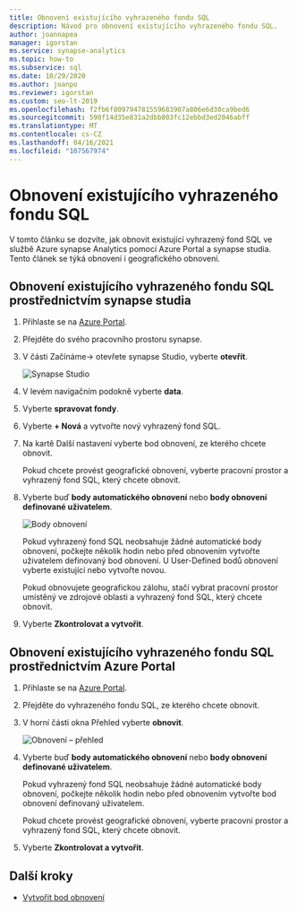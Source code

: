 ```yaml
---
title: Obnovení existujícího vyhrazeného fondu SQL
description: Návod pro obnovení existujícího vyhrazeného fondu SQL.
author: joannapea
manager: igorstan
ms.service: synapse-analytics
ms.topic: how-to
ms.subservice: sql
ms.date: 10/29/2020
ms.author: joanpo
ms.reviewer: igorstan
ms.custom: seo-lt-2019
ms.openlocfilehash: f2fb6f809794781559683907a806e6d30ca9bed6
ms.sourcegitcommit: 590f14d35e831a2dbb803fc12ebbd3ed2046abff
ms.translationtype: MT
ms.contentlocale: cs-CZ
ms.lasthandoff: 04/16/2021
ms.locfileid: "107567974"
---
```

# <a name="restore-an-existing-dedicated-sql-pool"></a>Obnovení existujícího vyhrazeného fondu SQL

V tomto článku se dozvíte, jak obnovit existující vyhrazený fond SQL ve službě Azure synapse Analytics pomocí Azure Portal a synapse studia. Tento článek se týká obnovení i geografického obnovení. 

## <a name="restore-an-existing-dedicated-sql-pool-through-the-synapse-studio"></a>Obnovení existujícího vyhrazeného fondu SQL prostřednictvím synapse studia

1. Přihlaste se na [Azure Portal](https://portal.azure.com/).
2. Přejděte do svého pracovního prostoru synapse. 
3. V části Začínáme-> otevřete synapse Studio, vyberte **otevřít**.

    ![ Synapse Studio](../media/sql-pools/open-synapse-studio.png)
4. V levém navigačním podokně vyberte **data**.
5. Vyberte **spravovat fondy**. 
6. Vyberte **+ Nová** a vytvořte nový vyhrazený fond SQL. 
7. Na kartě Další nastavení vyberte bod obnovení, ze kterého chcete obnovit. 

    Pokud chcete provést geografické obnovení, vyberte pracovní prostor a vyhrazený fond SQL, který chcete obnovit. 

8. Vyberte buď **body automatického obnovení** nebo **body obnovení definované uživatelem**. 

    ![Body obnovení](../media/sql-pools/restore-point.PNG)

    Pokud vyhrazený fond SQL neobsahuje žádné automatické body obnovení, počkejte několik hodin nebo před obnovením vytvořte uživatelem definovaný bod obnovení. U User-Defined bodů obnovení vyberte existující nebo vytvořte novou.

    Pokud obnovujete geografickou zálohu, stačí vybrat pracovní prostor umístěný ve zdrojové oblasti a vyhrazený fond SQL, který chcete obnovit. 

9. Vyberte **Zkontrolovat a vytvořit**.

## <a name="restore-an-existing-dedicated-sql-pool-through-the-azure-portal"></a>Obnovení existujícího vyhrazeného fondu SQL prostřednictvím Azure Portal

1. Přihlaste se na [Azure Portal](https://portal.azure.com/).
2. Přejděte do vyhrazeného fondu SQL, ze kterého chcete obnovit.
3. V horní části okna Přehled vyberte **obnovit**.

    ![ Obnovení – přehled](../media/sql-pools/restore-sqlpool-01.png)

4. Vyberte buď **body automatického obnovení** nebo **body obnovení definované uživatelem**. 

    Pokud vyhrazený fond SQL neobsahuje žádné automatické body obnovení, počkejte několik hodin nebo před obnovením vytvořte bod obnovení definovaný uživatelem. 

    Pokud chcete provést geografické obnovení, vyberte pracovní prostor a vyhrazený fond SQL, který chcete obnovit. 

5. Vyberte **Zkontrolovat a vytvořit**.

## <a name="next-steps"></a>Další kroky

- [Vytvořit bod obnovení](sqlpool-create-restore-point.md)

